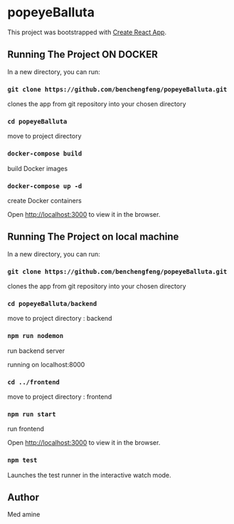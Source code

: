 # popeyeBalluta

 This project was bootstrapped with [Create React App](https://github.com/facebook/create-react-app).

## Running The Project ON DOCKER  

In a new directory, you can run:

### `git clone https://github.com/benchengfeng/popeyeBalluta.git`

clones the app from git repository into your chosen directory

### `cd popeyeBalluta`

move to project directory

### `docker-compose build`

build Docker images

### `docker-compose up -d`

create Docker containers <br />


Open [http://localhost:3000](http://localhost:3000) to view it in the browser.


## Running The Project on local machine  

In a new directory, you can run:

### `git clone https://github.com/benchengfeng/popeyeBalluta.git`

clones the app from git repository into your chosen directory

### `cd popeyeBalluta/backend`

move to project directory : backend

### `npm run nodemon`

run backend server <br/>

running on localhost:8000

### `cd ../frontend`

move to project directory : frontend

### `npm run start`

run frontend <br/>

Open [http://localhost:3000](http://localhost:3000) to view it in the browser.


### `npm test`

Launches the test runner in the interactive watch mode.<br />



## Author

Med amine